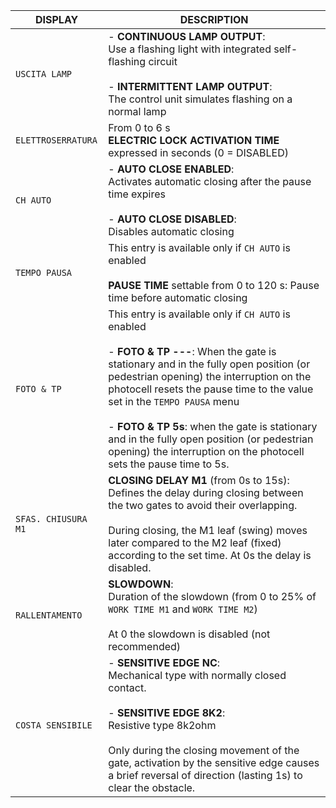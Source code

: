 | DISPLAY | DESCRIPTION |
| --- | --- |
| `USCITA LAMP` | - **CONTINUOUS LAMP OUTPUT**:<br> Use a flashing light with integrated self-flashing circuit<br><br> - **INTERMITTENT LAMP OUTPUT**:<br> The control unit simulates flashing on a normal lamp |
| `ELETTROSERRATURA` | From 0 to 6 s<br>**ELECTRIC LOCK ACTIVATION TIME**<br> expressed in seconds (0 = DISABLED) |
| `CH AUTO` | - **AUTO CLOSE ENABLED**:<br> Activates automatic closing after the pause time expires<br><br>- **AUTO CLOSE DISABLED**:<br> Disables automatic closing |
| `TEMPO PAUSA` | This entry is available only if `CH AUTO` is enabled<br><br>**PAUSE TIME** settable from 0 to 120 s: Pause time before automatic closing |
| `FOTO & TP` | This entry is available only if `CH AUTO` is enabled<br><br>- **FOTO & TP ---**: When the gate is stationary and in the fully open position (or pedestrian opening) the interruption on the photocell resets the pause time to the value set in the `TEMPO PAUSA` menu<br><br>- **FOTO & TP 5s**: when the gate is stationary and in the fully open position (or pedestrian opening) the interruption on the photocell sets the pause time to 5s. |
| `SFAS. CHIUSURA M1` | **CLOSING DELAY M1** (from 0s to 15s):<br> Defines the delay during closing between the two gates to avoid their overlapping.<br><br> During closing, the M1 leaf (swing) moves later compared to the M2 leaf (fixed) according to the set time. At 0s the delay is disabled. |
| `RALLENTAMENTO` | **SLOWDOWN**:<br> Duration of the slowdown (from 0 to 25% of `WORK TIME M1` and `WORK TIME M2`)<br><br>At 0 the slowdown is disabled (not recommended) |
| `COSTA SENSIBILE` | - **SENSITIVE EDGE NC**:<br> Mechanical type with normally closed contact.<br><br>- **SENSITIVE EDGE 8K2**:<br> Resistive type 8k2ohm<br><br>Only during the closing movement of the gate, activation by the sensitive edge causes a brief reversal of direction (lasting 1s) to clear the obstacle. |
